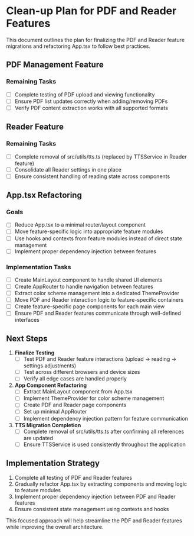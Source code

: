 # Clean-up Plan for PDF and Reader Features

This document outlines the plan for finalizing the PDF and Reader feature migrations and refactoring App.tsx to follow best practices.

## PDF Management Feature

### Remaining Tasks
- [ ] Complete testing of PDF upload and viewing functionality
- [ ] Ensure PDF list updates correctly when adding/removing PDFs
- [ ] Verify PDF content extraction works with all supported formats

## Reader Feature

### Remaining Tasks
- [ ] Complete removal of src/utils/tts.ts (replaced by TTSService in Reader feature)
- [ ] Consolidate all Reader settings in one place
- [ ] Ensure consistent handling of reading state across components

## App.tsx Refactoring

### Goals
- [ ] Reduce App.tsx to a minimal router/layout component
- [ ] Move feature-specific logic into appropriate feature modules
- [ ] Use hooks and contexts from feature modules instead of direct state management
- [ ] Implement proper dependency injection between features

### Implementation Tasks
- [ ] Create MainLayout component to handle shared UI elements
- [ ] Create AppRouter to handle navigation between features
- [ ] Extract color scheme management into a dedicated ThemeProvider
- [ ] Move PDF and Reader interaction logic to feature-specific containers
- [ ] Create feature-specific page components for each main view
- [ ] Ensure PDF and Reader features communicate through well-defined interfaces

## Next Steps

1. **Finalize Testing**
   - [ ] Test PDF and Reader feature interactions (upload → reading → settings adjustments)
   - [ ] Test across different browsers and device sizes
   - [ ] Verify all edge cases are handled properly

2. **App Component Refactoring**
   - [ ] Extract MainLayout component from App.tsx
   - [ ] Implement ThemeProvider for color scheme management
   - [ ] Create PDF and Reader page components
   - [ ] Set up minimal AppRouter
   - [ ] Implement dependency injection pattern for feature communication

3. **TTS Migration Completion**
   - [ ] Complete removal of src/utils/tts.ts after confirming all references are updated
   - [ ] Ensure TTSService is used consistently throughout the application

## Implementation Strategy

1. Complete all testing of PDF and Reader features
2. Gradually refactor App.tsx by extracting components and moving logic to feature modules
3. Implement proper dependency injection between PDF and Reader features
4. Ensure consistent state management using contexts and hooks

This focused approach will help streamline the PDF and Reader features while improving the overall architecture. 